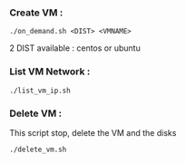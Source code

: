 
### Create VM :
```
./on_demand.sh <DIST> <VMNAME>
```
2 DIST available : centos or ubuntu

### List VM Network :
```
./list_vm_ip.sh
```

### Delete VM :

This script stop, delete the VM and the disks

```
./delete_vm.sh
```
